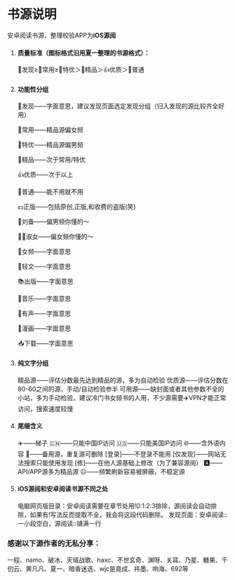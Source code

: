 # 书源说明

安卓阅读书源，整理校验APP为**iOS源阅**

1.	#### 质量标准（图标格式沿用夏一整理的书源格式）：
	
	📡发现≥🌸常用≥🍺特优＞🎉精品＞👍优质＞🔰普通
2.	#### 功能性分组
  
    📡发现——字面意思，建议发现页面选定发现分组（归入发现的源比较齐全好用）

    🌸常用——精品源偏女频

    🍺特优——精品源偏男频

    🎉精品——次于常用/特优

    👍优质——次于以上

    🔰普通——能不用就不用

    💵正版——包括原创,正版,和收费的盗版(笑)

    🚬刘备——偏男频你懂的～

    🤶🏻淑女——偏女频你懂的～

    🍒女频——字面意思

    🎈轻文——字面意思

    📚出版——字面意思

    🎼音乐——字面意思

    🐳有声——字面意思

    🎨漫画——字面意思

    📥下载——字面意思

3. #### 纯文字分组
    精品源——评估分数最先达到精品的源，多为自动检验
    优质源——评估分数在80-60之间的源，手动/自动检验参半
    可用源——缺封面或者其他参数不全的小站，多为手动检验，建议冷门书女频书的人用，不少源需要✈️VPN才能正常访问，搜索速度较慢
    
4. #### 尾缀含义
    
    ✈️——梯子
    🇨🇳——只能中国IP访问
    🇺🇸——只能美国IP访问
    🌐——含外语内容
    🌿——备用源，重复源可删除
    [登录]——不登录不能用
    [仅发现]——网站无法搜索只能使用发现
    [修]——在他人源基础上修改（为了兼容源阅）
    🅰——API/APP源多为精品源
    ☹︎——频繁刷新容易被屏蔽，不稳定源

5. #### iOS源阅和安卓阅读书源不同之处
    
    电脑网页版目录：安卓阅读需要在章节处用!0:1:2:3排除，源阅读会自动排除，如果有!写法反而提取不全，我会将这段代码删除。
    发现页面：安卓阅读::一小段空白，源阅读::铺满一行

### 感谢以下源作者的无私分享：

一程、namo、破冰、天域战歌、haxc、不世玄奇、渊呀、关耳、乃星、糖果、千仞云、黄凡凡、夏一、暗香迷迭、wjc是竟成、祎墨、响海、692等
